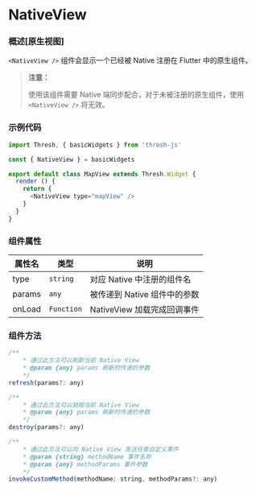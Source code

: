 # NativeView

### 概述[原生视图]

`<NativeView />` 组件会显示一个已经被 Native 注册在 Flutter 中的原生组件。

> **注意：**
>
> 使用该组件需要 Native 端同步配合，对于未被注册的原生组件，使用 `<NativeView />` 将无效。



### 示例代码

```javascript
import Thresh, { basicWidgets } from 'thresh-js'

const { NativeView } = basicWidgets

export default class MapView extends Thresh.Widget {
  render () {
    return {
      <NativeView type="mapView" />
    }
  }
}
```



### 组件属性

| 属性名 | 类型       | 说明                         |
| ------ | ---------- | ---------------------------- |
| type   | `string`   | 对应 Native 中注册的组件名   |
| params | `any`      | 被传递到 Native 组件中的参数 |
| onLoad | `Function` | NativeView 加载完成回调事件  |



### 组件方法

```javascript
/**
	* 通过此方法可以刷新当前 Native View
	* @param {any} params 刷新时传递的参数
	*/
refresh(params?: any)

/**
	* 通过此方法可以销毁当前 Native View
	* @param {any} params 刷新时传递的参数
	*/
destroy(params?: any)

/**
	* 通过此方法可以向 Native View 发送任意自定义事件
	* @param {string} methodName 事件名称
	* @param {any} methodParams 事件参数
	*/
invokeCustomMethod(methodName: string, methodParams?: any)
```

